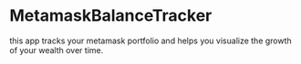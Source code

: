 # MetamaskBalanceTracker
this app tracks your metamask portfolio and helps you visualize the growth of your wealth over time.
